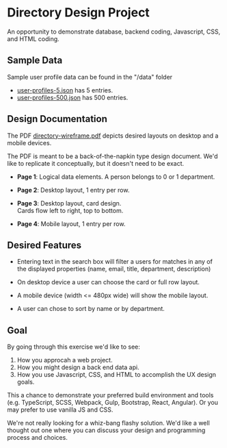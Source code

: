 # Directory Design Project
An opportunity to demonstrate database, backend coding, Javascript, CSS, and HTML coding.

## Sample Data
Sample user profile data can be found in the "/data" folder

* [user-profiles-5.json](data/user-profiles-5.json) has 5 entries.
* [user-profiles-500.json](data/user-profiles-500.json)  has 500 entries.

## Design Documentation
The PDF [directory-wireframe.pdf](design%20documents/directory-wireframe.pdf) depicts desired layouts on desktop and a mobile devices.

The PDF is meant to be a back-of-the-napkin type design document.  We'd like to replicate it conceptually, but it doesn't need to be exact. 

* **Page 1**:
Logical data elements.  A person belongs to 0 or 1 department.

* **Page 2**: Desktop layout, 1 entry per row.

* **Page 3**: Desktop layout, card design.  
Cards flow left to right, top to bottom.

* **Page 4**: Mobile layout, 1 entry per row.

## Desired Features

* Entering text in the search box will filter a users for matches in any of the displayed properties (name, email, title, department, description)

* On desktop device a user can choose the card or full row layout.

* A mobile device (width <= 480px wide) will show the mobile layout.

* A user can chose to sort by name or by department.

## Goal

By going through this exercise we'd like to see:

1. How you approcah a web project.
1. How you might design a back end data api.
1. How you use Javascript, CSS, and HTML to accomplish the UX design goals.

This a chance to demonstrate your preferred build environment and tools (e.g. TypeScript, SCSS, Webpack, Gulp, Bootstrap, React, Angular).  Or you may prefer to use vanilla JS and CSS.

We're not really looking for a whiz-bang flashy solution.  We'd like a well thought out one where you can discuss your design and programming process and choices.

